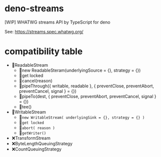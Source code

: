 # deno-streams
[WIP] WHATWG streams API by TypeScript for deno

See: https://streams.spec.whatwg.org/

# compatibility table

- 🔰ReadableStream
  - 🔰new ReadableSteram(underlyingSource = {}, strategy = {})
  - 🔰get locked
  - 🔰cancel(reason)
  - 🔰pipeThrough({ writable, readable }, { preventClose, preventAbort, preventCancel, signal } = {})
  - 🔰pipeTo(dest, { preventClose, preventAbort, preventCancel, signal } = {})
  - 🔰tee()
- 🔰WritableStream
  - 🔰`new WritableStream( underlyingSink = {}, strategy = {} )`
  - 🔰`get locked`
  - 🔰`abort( reason )`
  - 🔰`getWriter()`
- ❌TransformStream
- ❌ByteLengthQueuingStrategy
- ❌CountQueuingStrategy
